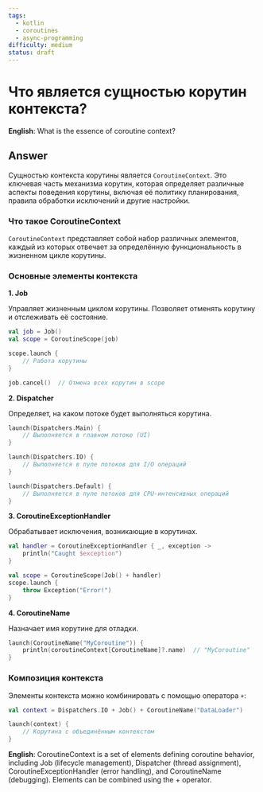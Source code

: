 ```yaml
---
tags:
  - kotlin
  - coroutines
  - async-programming
difficulty: medium
status: draft
---
```


# Что является сущностью корутин контекста?

**English**: What is the essence of coroutine context?

## Answer

Сущностью контекста корутины является `CoroutineContext`. Это ключевая часть механизма корутин, которая определяет различные аспекты поведения корутины, включая её политику планирования, правила обработки исключений и другие настройки.

### Что такое CoroutineContext

`CoroutineContext` представляет собой набор различных элементов, каждый из которых отвечает за определённую функциональность в жизненном цикле корутины.

### Основные элементы контекста

**1. Job**

Управляет жизненным циклом корутины. Позволяет отменять корутину и отслеживать её состояние.

```kotlin
val job = Job()
val scope = CoroutineScope(job)

scope.launch {
    // Работа корутины
}

job.cancel()  // Отмена всех корутин в scope
```

**2. Dispatcher**

Определяет, на каком потоке будет выполняться корутина.

```kotlin
launch(Dispatchers.Main) {
    // Выполняется в главном потоке (UI)
}

launch(Dispatchers.IO) {
    // Выполняется в пуле потоков для I/O операций
}

launch(Dispatchers.Default) {
    // Выполняется в пуле потоков для CPU-интенсивных операций
}
```

**3. CoroutineExceptionHandler**

Обрабатывает исключения, возникающие в корутинах.

```kotlin
val handler = CoroutineExceptionHandler { _, exception ->
    println("Caught $exception")
}

val scope = CoroutineScope(Job() + handler)
scope.launch {
    throw Exception("Error!")
}
```

**4. CoroutineName**

Назначает имя корутине для отладки.

```kotlin
launch(CoroutineName("MyCoroutine")) {
    println(coroutineContext[CoroutineName]?.name)  // "MyCoroutine"
}
```

### Композиция контекста

Элементы контекста можно комбинировать с помощью оператора `+`:

```kotlin
val context = Dispatchers.IO + Job() + CoroutineName("DataLoader")

launch(context) {
    // Корутина с объединённым контекстом
}
```

**English**: CoroutineContext is a set of elements defining coroutine behavior, including Job (lifecycle management), Dispatcher (thread assignment), CoroutineExceptionHandler (error handling), and CoroutineName (debugging). Elements can be combined using the + operator.
